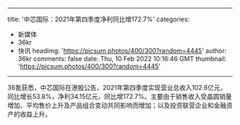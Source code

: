 
---
title: '中芯国际：2021年第四季度净利同比增172.7%'
categories: 
 - 新媒体
 - 36kr
 - 快讯
headimg: 'https://picsum.photos/400/300?random=4445'
author: 36kr
comments: false
date: Thu, 10 Feb 2022 10:16:46 GMT
thumbnail: 'https://picsum.photos/400/300?random=4445'
---

<div>   
36氪获悉，中芯国际在港股公告，2021年第四季度实现营业总收入102.6亿元，同比增长53.8%，净利34.15亿元，同比增172.7%。主要由于销售收入受晶圆销量增加、平均售价上升及产品组合变动共同影响而增加；以及投资联营企业和金融资产的收益上升。  
</div>
            